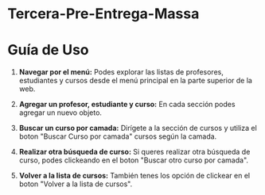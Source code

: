 # Tercera-Pre-Entrega-Massa

# Guía de Uso

1. **Navegar por el menú:** Podes explorar las listas de profesores, estudiantes y cursos desde el menú principal en la parte superior de la web.

2. **Agregar un profesor, estudiante y curso:** En cada sección podes agregar un nuevo objeto.

3. **Buscar un curso por camada:** Dirígete a la sección de cursos y utiliza el boton "Buscar Curso por camada" cursos según la camada.

4. **Realizar otra búsqueda de curso:** Si queres realizar otra búsqueda de curso, podes clickeando en el boton "Buscar otro curso por camada".

5. **Volver a la lista de cursos:** También tenes los opción de clickear en el boton "Volver a la lista de cursos".

